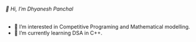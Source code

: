 ###### 👋 Hi, I’m Dhyanesh Panchal
- 👀 I’m interested in Competitive Programing and Mathematical modelling.
- 🌱 I’m currently learning DSA in C++.
